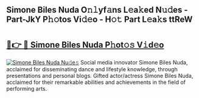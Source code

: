 ## Simone Biles Nuda O𝚗𝚕yf𝚊ns L𝚎a𝚔ed N𝚞𝚍es - Part-JkY P𝚑𝚘tos Vi𝚍𝚎o - H𝚘𝚝 Part L𝚎a𝚔s ttReW

# <h2><a href="http://kfdwaa8.oniu.top/?m=Simone+Biles+Nuda">🔗👉 🔴 Simone Biles Nuda P𝚑ot𝚘𝚜 V𝚒d𝚎o</a></h2>

[![Simone Biles Nuda Nu𝚍e𝚜](https://i.imgur.com/0qMVB7G.gif)](http://kfdwaa8.oniu.top/?m=Simone+Biles+Nuda)
Social media innovator Simone Biles Nuda, acclaimed for disseminating dance and lifestyle knowledge, through presentations and personal blogs. Gifted actor/actress Simone Biles Nuda, acclaimed for their remarkable abilities and achievements in the field of performing arts.  
